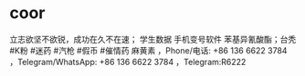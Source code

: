 # coor
立志欲坚不欲锐，成功在久不在速； 学生数据 手机变号软件 苯基异氰酸酯；台秃 #K粉 #迷药 #汽枪 #假币 #催情药 麻黄素 ，Phone/电话: +86 136 6622 3784  ，Telegram/WhatsApp: +86 136 6622 3784  ，Telegram:R6222
